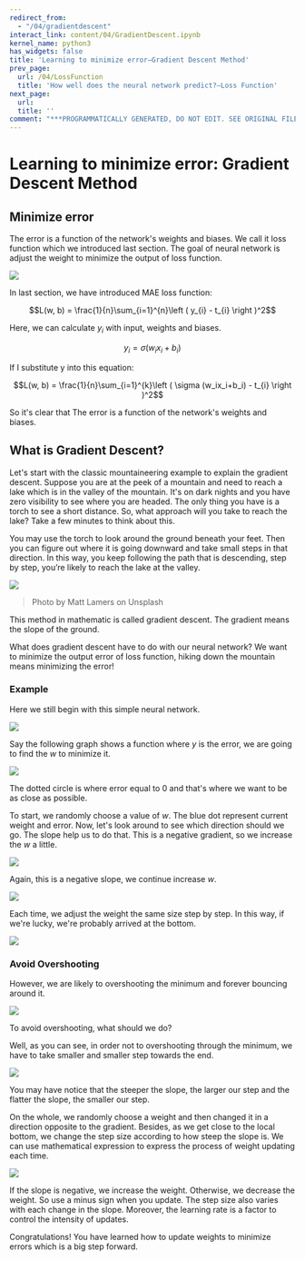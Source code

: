 ```yaml
---
redirect_from:
  - "/04/gradientdescent"
interact_link: content/04/GradientDescent.ipynb
kernel_name: python3
has_widgets: false
title: 'Learning to minimize error—Gradient Descent Method'
prev_page:
  url: /04/LossFunction
  title: 'How well does the neural network predict?—Loss Function'
next_page:
  url: 
  title: ''
comment: "***PROGRAMMATICALLY GENERATED, DO NOT EDIT. SEE ORIGINAL FILES IN /content***"
---
```


# Learning to minimize error: Gradient Descent Method

## Minimize error

The error is a function of the network's weights and biases. We call it loss function which  we introduced last section. The goal of neural network is adjust the weight to minimize the output of loss function.

![](img/GA0.png)

In last section, we have introduced MAE loss function:

$$L(w, b) = \frac{1}{n}\sum_{i=1}^{n}\left ( y_{i} - t_{i} \right )^2$$

Here, we can calculate $y_i$ with input, weights and biases.

$$y_i = \sigma (w_ix_i+b_i)$$

If I substitute y into this equation:


$$L(w, b) = \frac{1}{n}\sum_{i=1}^{k}\left ( \sigma (w_ix_i+b_i) - t_{i} \right )^2$$

So it's clear that The error is a function of the network's weights and biases.

## What is Gradient Descent?

Let's start with the classic mountaineering example to explain the gradient descent. Suppose you are at the peek of a mountain and need to reach a lake which is in the valley of the mountain. It's on dark nights and you have zero visibility to see where you are headed. The only thing you have is a torch to see a short distance. So, what approach will you take to reach the lake? Take a few minutes to think about this.

You may use the torch to look around the ground beneath your feet. Then you can figure out where it is going downward and take small steps in that direction. In this way, you keep following the path that is descending, step by step, you’re likely to reach the lake at the valley.

![](img/mountain.png)

>Photo by Matt Lamers on Unsplash

This method in mathematic is called gradient descent. The gradient means the slope of the ground.

What does gradient descent have to do with our neural network? We want to minimize the output error of loss function, hiking down the mountain means minimizing the error!

### Example

Here we still begin with this simple neural network. 

![](img/0.png)

Say the following graph shows a function where $y$ is the error, we are going to find the $w$ to minimize it.

![](img/gd1.png)

The dotted circle is where error equal to $0$ and that's where we want to be as close as possible.

To start, we randomly choose a value of $w$. The blue dot represent current weight and error. Now, let's look around to see which direction should we go. The slope help us to do that. This is a negative gradient, so we increase the $w$ a little.

![](img/gd2.png)

Again, this is a negative slope, we continue increase $w$.

![](img/gd3.png)

Each time, we adjust the weight the same size step by step. In this way, if we're lucky, we're probably arrived at the bottom.

![](img/gd5.png)

### Avoid Overshooting

However, we are likely to overshooting the minimum and forever bouncing around it.

![](img/gd4.png)

To avoid overshooting, what should we do?

Well, as you can see, in order not to overshooting through the minimum, we have to take smaller and smaller step towards the end.

![](img/gd6.png)

You may have notice that the steeper the slope, the larger our step and the flatter the slope, the smaller our step.

On the whole, we randomly choose a weight and then changed it in a direction opposite to the gradient. Besides, as we get close to the local bottom, we change the step size according to how steep the slope is. We can use mathematical expression to express the process of weight updating each time.

![](img/gd7.png)

If the slope is negative, we increase the weight. Otherwise, we decrease the weight. So use a minus sign when you update. The step size also varies with each change in the slope. Moreover, the learning rate is a factor to control the intensity of updates. 

Congratulations! You have learned how to update weights to minimize errors which is a big step forward.
